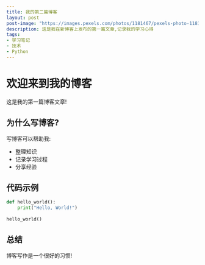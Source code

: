 ```yaml
---
title: 我的第二篇博客
layout: post
post-image: "https://images.pexels.com/photos/1181467/pexels-photo-1181467.jpeg"
description: 这是我在新博客上发布的第一篇文章,记录我的学习心得
tags:
- 学习笔记
- 技术
- Python
---
```


# 欢迎来到我的博客

这是我的第一篇博客文章!

## 为什么写博客?

写博客可以帮助我:
* 整理知识
* 记录学习过程
* 分享经验

## 代码示例

```python
def hello_world():
    print("Hello, World!")
    
hello_world()
```

## 总结

博客写作是一个很好的习惯!